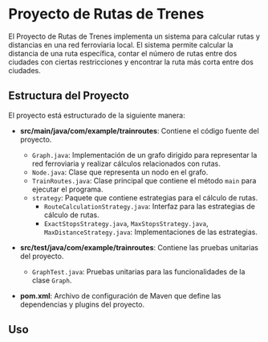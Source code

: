 # Proyecto de Rutas de Trenes

El Proyecto de Rutas de Trenes implementa un sistema para calcular rutas y distancias en una red ferroviaria local. El sistema permite calcular la distancia de una ruta específica, contar el número de rutas entre dos ciudades con ciertas restricciones y encontrar la ruta más corta entre dos ciudades.

## Estructura del Proyecto

El proyecto está estructurado de la siguiente manera:

- **src/main/java/com/example/trainroutes**: Contiene el código fuente del proyecto.
    - `Graph.java`: Implementación de un grafo dirigido para representar la red ferroviaria y realizar cálculos relacionados con rutas.
    - `Node.java`: Clase que representa un nodo en el grafo.
    - `TrainRoutes.java`: Clase principal que contiene el método `main` para ejecutar el programa.
    - `strategy`: Paquete que contiene estrategias para el cálculo de rutas.
        - `RouteCalculationStrategy.java`: Interfaz para las estrategias de cálculo de rutas.
        - `ExactStopsStrategy.java`, `MaxStopsStrategy.java`, `MaxDistanceStrategy.java`: Implementaciones de las estrategias.

- **src/test/java/com/example/trainroutes**: Contiene las pruebas unitarias del proyecto.
    - `GraphTest.java`: Pruebas unitarias para las funcionalidades de la clase `Graph`.

- **pom.xml**: Archivo de configuración de Maven que define las dependencias y plugins del proyecto.

## Uso
